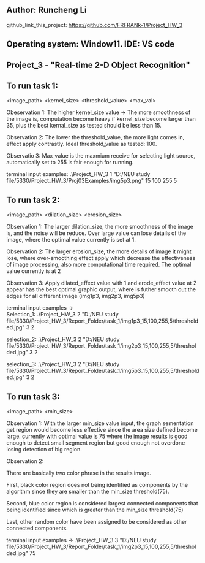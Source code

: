 ## Author: Runcheng Li
github_link_this_project: https://github.com/FRFRANk-1/Project_HW_3

## Operating system: Window11. IDE: VS code

## Project_3 - "Real-time 2-D Object Recognition"

## To run task 1: 
<image_path> <kernel_size> <threshold_value> <max_val>

Obeservation 1: The higher kernel_size value -> The more smoothness of the image is, computation become heavy if kernel_size become larger than 35, plus the best kernal_size as tested should be less than 15.

Observation 2: The lower the threshold_value, the more light comes in, effect apply contrastly. Ideal threshold_value as tested: 100.

Observatio 3: Max_value is the maxmium receive for selecting light source, automatically set to 255 is fair enough for running.

terminal input examples: .\Project_HW_3 1 "D:/NEU study file/5330/Project_HW_3/Proj03Examples/img5p3.png" 15 100 255 5

## To run task 2:
<image_path> <dilation_size> <erosion_size>

Observation 1: The larger dilation_size, the more smoothness of the image is, and the noise will be reduce. Over large value can lose details of the image, where the optimal value currently is set at 1.

Observation 2: The larger erosion_size, the more details of image it might lose, where over-smoothing effect apply which decrease the effectiveness of image processing, also more computational time required. The optimal value currently is at 2

Observation 3: Apply dilated_effect value with 1 and erode_effect value at 2 appear has the best optimal graphic output, where is futher smooth out the edges for all different image (img1p3, img2p3, img5p3)

terminal input examples ->  
Selection_1: .\Project_HW_3 2 "D:/NEU study file/5330/Project_HW_3/Report_Folder/task_1/img1p3_15,100,255,5/thresholded.jpg" 3 2

selection_2: .\Project_HW_3 2 "D:/NEU study file/5330/Project_HW_3/Report_Folder/task_1/img2p3_15,100,255,5/thresholded.jpg" 3 2
 
selection_3: .\Project_HW_3 2 "D:/NEU study file/5330/Project_HW_3/Report_Folder/task_1/img5p3_15,100,255,5/thresholded.jpg" 3 2

## To run task 3:
<image_path> <min_size>

Observation 1: With the larger min_size value input, the graph sementation get region would become less effective since the area size defined become large. currently with optimal value is 75 where the image results is good enough to detect small segment region but good enough not overdone losing detection of big region. 

Observation 2: 

There are basically two color phrase in the results image.

First, black color region does not being identified as components by the algorithm since they are smaller than the min_size threshold(75).

Second, blue color region is considered largest connected components that being identified since which is greater than the min_size threshold(75)
 
Last, other random color have been assigned to be considered as other connected components.

terminal input examples -> .\Project_HW_3 3 "D:/NEU study file/5330/Project_HW_3/Report_Folder/task_1/img2p3_15,100,255,5/thresholded.jpg" 75
